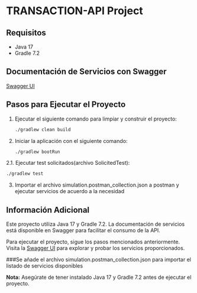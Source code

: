 # TRANSACTION-API Project

## Requisitos
- Java 17
- Gradle 7.2

## Documentación de Servicios con Swagger
[Swagger UI](http://localhost:8080/swagger-ui/index.html)

## Pasos para Ejecutar el Proyecto
1. Ejecutar el siguiente comando para limpiar y construir el proyecto:
    ```bash
    ./gradlew clean build
    ```

2. Iniciar la aplicación con el siguiente comando:
    ```bash
    ./gradlew bootRun
    ```
2.1. Ejecutar test solicitados(archivo SolicitedTest):
   ```bash
   ./gradlew test
   ```
3. Importar el archivo simulation.postman_collection.json a postman y ejecutar servicios de acuerdo a la necesidad


## Información Adicional
Este proyecto utiliza Java 17 y Gradle 7.2. La documentación de servicios está disponible en Swagger para facilitar el consumo de la API.

Para ejecutar el proyecto, sigue los pasos mencionados anteriormente. Visita la [Swagger UI](http://localhost:8080/swagger-ui/index.html) para explorar y probar los servicios proporcionados.

###Se añade el archivo simulation.postman_collection.json para importar el listado de servicios disponibles

**Nota:** Asegúrate de tener instalado Java 17 y Gradle 7.2 antes de ejecutar el proyecto.
